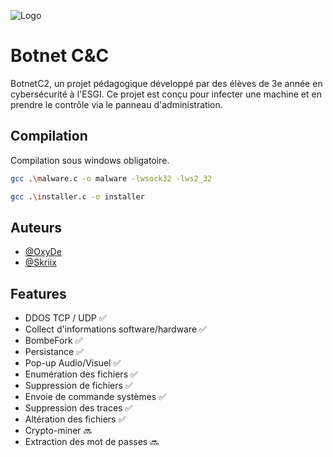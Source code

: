 ![Logo](https://i.imgur.com/1IestUQ.png)


# Botnet C&C

BotnetC2, un projet pédagogique développé par des élèves de 3e année en cybersécurité à l'ESGI.
Ce projet est conçu pour infecter une machine et en prendre le contrôle via le panneau d'administration.


## Compilation

Compilation sous windows obligatoire.

```bash
gcc .\malware.c -o malware -lwsock32 -lws2_32
```

```bash
gcc .\installer.c -o installer
```
    
## Auteurs

- [@OxyDe](https://github.com/0xOxyDe)
- [@Skriix](https://github.com/Skriix)


## Features

- DDOS TCP / UDP ✅
- Collect d'informations software/hardware ✅
- BombeFork ✅
- Persistance ✅
- Pop-up Audio/Visuel ✅
- Enumération des fichiers ✅
- Suppression de fichiers ✅
- Envoie de commande systèmes ✅
- Suppression des traces ✅
- Altération des fichiers ✅
- Crypto-miner 🔜
- Extraction des mot de passes 🔜
